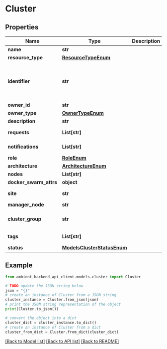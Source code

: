 # Cluster


## Properties

Name | Type | Description | Notes
------------ | ------------- | ------------- | -------------
**name** | **str** |  | 
**resource_type** | [**ResourceTypeEnum**](ResourceTypeEnum.md) |  | [optional] 
**identifier** | **str** |  | [optional] [default to '0956813f-647c-49af-a983-cc590a5cf901']
**owner_id** | **str** |  | [optional] 
**owner_type** | [**OwnerTypeEnum**](OwnerTypeEnum.md) |  | [optional] 
**description** | **str** |  | [optional] 
**requests** | **List[str]** |  | [optional] [default to []]
**notifications** | **List[str]** |  | [optional] [default to []]
**role** | [**RoleEnum**](RoleEnum.md) |  | 
**architecture** | [**ArchitectureEnum**](ArchitectureEnum.md) |  | 
**nodes** | **List[str]** |  | 
**docker_swarm_attrs** | **object** |  | [optional] 
**site** | **str** |  | [optional] [default to '']
**manager_node** | **str** |  | [optional] 
**cluster_group** | **str** |  | [optional] [default to 'default']
**tags** | **List[str]** |  | [optional] [default to []]
**status** | [**ModelsClusterStatusEnum**](ModelsClusterStatusEnum.md) |  | 

## Example

```python
from ambient_backend_api_client.models.cluster import Cluster

# TODO update the JSON string below
json = "{}"
# create an instance of Cluster from a JSON string
cluster_instance = Cluster.from_json(json)
# print the JSON string representation of the object
print(Cluster.to_json())

# convert the object into a dict
cluster_dict = cluster_instance.to_dict()
# create an instance of Cluster from a dict
cluster_from_dict = Cluster.from_dict(cluster_dict)
```
[[Back to Model list]](../README.md#documentation-for-models) [[Back to API list]](../README.md#documentation-for-api-endpoints) [[Back to README]](../README.md)


